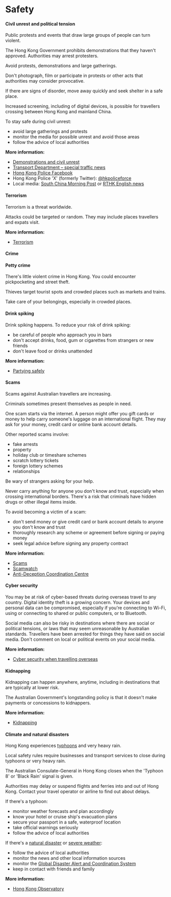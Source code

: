 # Safety

#### Civil unrest and political tension

Public protests and events that draw large groups of people can turn violent.  
  
The Hong Kong Government prohibits demonstrations that they haven't approved. Authorities may arrest protesters.  
  
Avoid protests, demonstrations and large gatherings.  
  
Don't photograph, film or participate in protests or other acts that authorities may consider provocative.

If there are signs of disorder, move away quickly and seek shelter in a safe place.

Increased screening, including of digital devices, is possible for travellers crossing between Hong Kong and mainland China.

To stay safe during civil unrest:

* avoid large gatherings and protests
* monitor the media for possible unrest and avoid those areas
* follow the advice of local authorities

**More information:**

* [Demonstrations and civil unrest](/node/343)
* [Transport Department – special traffic news](https://www.td.gov.hk/en/special_news/spnews.htm)
* [Hong Kong Police Facebook](https://www.facebook.com/HongKongPoliceForce)
* Hong Kong Police 'X' (formerly Twitter): [@hkpoliceforce](https://twitter.com/hkpoliceforce)
* Local media: [South China Morning Post](https://www.scmp.com/hk) or [RTHK English news](https://news.rthk.hk/rthk/en/)

#### Terrorism

Terrorism is a threat worldwide.

Attacks could be targeted or random. They may include places travellers and expats visit.  
  
**More information:**

* [Terrorism](/before-you-go/safety/terrorism "Terrorism")

#### Crime

#### Petty crime

There's little violent crime in Hong Kong. You could encounter pickpocketing and street theft.

Thieves target tourist spots and crowded places such as markets and trains.

Take care of your belongings, especially in crowded places.

#### Drink spiking

Drink spiking happens. To reduce your risk of drink spiking:

* be careful of people who approach you in bars
* don't accept drinks, food, gum or cigarettes from strangers or new friends
* don't leave food or drinks unattended

**More information:**

* [Partying safely](/node/365)

#### Scams

Scams against Australian travellers are increasing.

Criminals sometimes present themselves as people in need.

One scam starts via the internet. A person might offer you gift cards or money to help carry someone's luggage on an international flight. They may ask for your money, credit card or online bank account details.

Other reported scams involve:

* fake arrests
* property
* holiday club or timeshare schemes
* scratch lottery tickets
* foreign lottery schemes
* relationships

Be wary of strangers asking for your help.

Never carry anything for anyone you don't know and trust, especially when crossing international borders. There's a risk that criminals have hidden drugs or other illegal items inside.

To avoid becoming a victim of a scam:

* don't send money or give credit card or bank account details to anyone you don't know and trust
* thoroughly research any scheme or agreement before signing or paying money
* seek legal advice before signing any property contract

**More information:**

* [Scams](/before-you-go/safety/scams "Scams that affect travellers")
* [Scamwatch](https://www.scamwatch.gov.au/)
* [Anti-Deception Coordination Centre](https://www.adcc.gov.hk/en-hk/home.html)

#### Cyber security

You may be at risk of cyber-based threats during overseas travel to any country. Digital identity theft is a growing concern. Your devices and personal data can be compromised, especially if you're connecting to Wi-Fi, using or connecting to shared or public computers, or to Bluetooth.

Social media can also be risky in destinations where there are social or political tensions, or laws that may seem unreasonable by Australian standards. Travellers have been arrested for things they have said on social media. Don't comment on local or political events on your social media.

**More information:**

* [Cyber security when travelling overseas](https://www.smartraveller.gov.au/before-you-go/staying-safe/cyber-security)

#### Kidnapping

Kidnapping can happen anywhere, anytime, including in destinations that are typically at lower risk.

The Australian Government's longstanding policy is that it doesn't make payments or concessions to kidnappers.

**More information:**

* [Kidnapping](https://www.smartraveller.gov.au/before-you-go/safety/kidnapping)

#### Climate and natural disasters

Hong Kong experiences [typhoons](/node/346) and very heavy rain.

Local safety rules require businesses and transport services to close during typhoons or very heavy rain.

The Australian Consulate-General in Hong Kong closes when the 'Typhoon 8' or 'Black Rain' signal is given.

Authorities may delay or suspend flights and ferries into and out of Hong Kong. Contact your travel operator or airline to find out about delays.

If there's a typhoon:

* monitor weather forecasts and plan accordingly
* know your hotel or cruise ship's evacuation plans
* secure your passport in a safe, waterproof location
* take official warnings seriously
* follow the advice of local authorities

If there's a [natural disaster](/node/346) or [severe weather](/before-you-go/safety/severe-weather "Severe weather"):

* follow the advice of local authorities
* monitor the news and other local information sources
* monitor the [Global Disaster Alert and Coordination System](http://gdacs.org/)
* keep in contact with friends and family

**More information:**

* [Hong Kong Observatory](https://www.weather.gov.hk/en/index.html)